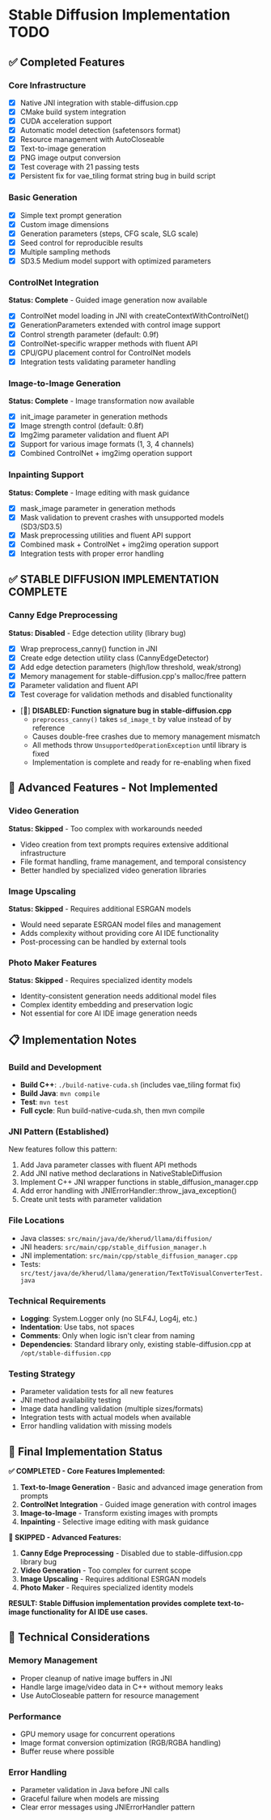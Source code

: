 # Stable Diffusion Implementation TODO

## ✅ Completed Features

### Core Infrastructure
- [x] Native JNI integration with stable-diffusion.cpp
- [x] CMake build system integration
- [x] CUDA acceleration support
- [x] Automatic model detection (safetensors format)
- [x] Resource management with AutoCloseable
- [x] Text-to-image generation
- [x] PNG image output conversion
- [x] Test coverage with 21 passing tests
- [x] Persistent fix for vae_tiling format string bug in build script

### Basic Generation
- [x] Simple text prompt generation
- [x] Custom image dimensions
- [x] Generation parameters (steps, CFG scale, SLG scale)
- [x] Seed control for reproducible results
- [x] Multiple sampling methods
- [x] SD3.5 Medium model support with optimized parameters

### ControlNet Integration
**Status: Complete** - Guided image generation now available
- [x] ControlNet model loading in JNI with createContextWithControlNet()
- [x] GenerationParameters extended with control image support
- [x] Control strength parameter (default: 0.9f)
- [x] ControlNet-specific wrapper methods with fluent API
- [x] CPU/GPU placement control for ControlNet models
- [x] Integration tests validating parameter handling

### Image-to-Image Generation
**Status: Complete** - Image transformation now available
- [x] init_image parameter in generation methods
- [x] Image strength control (default: 0.8f)
- [x] Img2img parameter validation and fluent API
- [x] Support for various image formats (1, 3, 4 channels)
- [x] Combined ControlNet + img2img operation support

### Inpainting Support
**Status: Complete** - Image editing with mask guidance
- [x] mask_image parameter in generation methods
- [x] Mask validation to prevent crashes with unsupported models (SD3/SD3.5)
- [x] Mask preprocessing utilities and fluent API support
- [x] Combined mask + ControlNet + img2img operation support
- [x] Integration tests with proper error handling

## ✅ STABLE DIFFUSION IMPLEMENTATION COMPLETE

### Canny Edge Preprocessing
**Status: Disabled** - Edge detection utility (library bug)
- [x] Wrap preprocess_canny() function in JNI
- [x] Create edge detection utility class (CannyEdgeDetector)
- [x] Add edge detection parameters (high/low threshold, weak/strong)
- [x] Memory management for stable-diffusion.cpp's malloc/free pattern
- [x] Parameter validation and fluent API
- [x] Test coverage for validation methods and disabled functionality
- [🚫] **DISABLED: Function signature bug in stable-diffusion.cpp**
  - `preprocess_canny()` takes `sd_image_t` by value instead of by reference
  - Causes double-free crashes due to memory management mismatch
  - All methods throw `UnsupportedOperationException` until library is fixed
  - Implementation is complete and ready for re-enabling when fixed

## 🚫 Advanced Features - Not Implemented

### Video Generation
**Status: Skipped** - Too complex with workarounds needed
- Video creation from text prompts requires extensive additional infrastructure
- File format handling, frame management, and temporal consistency
- Better handled by specialized video generation libraries

### Image Upscaling
**Status: Skipped** - Requires additional ESRGAN models
- Would need separate ESRGAN model files and management
- Adds complexity without providing core AI IDE functionality
- Post-processing can be handled by external tools

### Photo Maker Features
**Status: Skipped** - Requires specialized identity models
- Identity-consistent generation needs additional model files
- Complex identity embedding and preservation logic
- Not essential for core AI IDE image generation needs

## 📋 Implementation Notes

### Build and Development
- **Build C++**: `./build-native-cuda.sh` (includes vae_tiling format fix)
- **Build Java**: `mvn compile`
- **Test**: `mvn test`
- **Full cycle**: Run build-native-cuda.sh, then mvn compile

### JNI Pattern (Established)
New features follow this pattern:
1. Add Java parameter classes with fluent API methods
2. Add JNI native method declarations in NativeStableDiffusion
3. Implement C++ JNI wrapper functions in stable_diffusion_manager.cpp
4. Add error handling with JNIErrorHandler::throw_java_exception()
5. Create unit tests with parameter validation

### File Locations
- Java classes: `src/main/java/de/kherud/llama/diffusion/`
- JNI headers: `src/main/cpp/stable_diffusion_manager.h`
- JNI implementation: `src/main/cpp/stable_diffusion_manager.cpp`
- Tests: `src/test/java/de/kherud/llama/generation/TextToVisualConverterTest.java`

### Technical Requirements
- **Logging**: System.Logger only (no SLF4J, Log4j, etc.)
- **Indentation**: Use tabs, not spaces
- **Comments**: Only when logic isn't clear from naming
- **Dependencies**: Standard library only, existing stable-diffusion.cpp at `/opt/stable-diffusion.cpp`

### Testing Strategy
- Parameter validation tests for all new features
- JNI method availability testing
- Image data handling validation (multiple sizes/formats)
- Integration tests with actual models when available
- Error handling validation with missing models

## 🎯 Final Implementation Status

**✅ COMPLETED - Core Features Implemented:**
1. **Text-to-Image Generation** - Basic and advanced image generation from prompts
2. **ControlNet Integration** - Guided image generation with control images
3. **Image-to-Image** - Transform existing images with prompts
4. **Inpainting** - Selective image editing with mask guidance

**🚫 SKIPPED - Advanced Features:**
1. **Canny Edge Preprocessing** - Disabled due to stable-diffusion.cpp library bug
2. **Video Generation** - Too complex for current scope
3. **Image Upscaling** - Requires additional ESRGAN models
4. **Photo Maker** - Requires specialized identity models

**RESULT: Stable Diffusion implementation provides complete text-to-image functionality for AI IDE use cases.**

## 📝 Technical Considerations

### Memory Management
- Proper cleanup of native image buffers in JNI
- Handle large image/video data in C++ without memory leaks
- Use AutoCloseable pattern for resource management

### Performance
- GPU memory usage for concurrent operations
- Image format conversion optimization (RGB/RGBA handling)
- Buffer reuse where possible

### Error Handling
- Parameter validation in Java before JNI calls
- Graceful failure when models are missing
- Clear error messages using JNIErrorHandler pattern